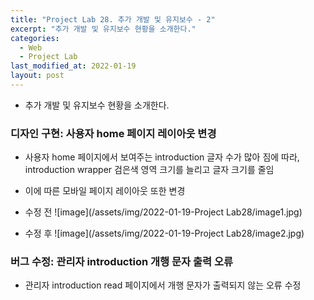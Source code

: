 ```yaml
---
title: "Project Lab 28. 추가 개발 및 유지보수 - 2"
excerpt: "추가 개발 및 유지보수 현황을 소개한다."
categories:
  - Web
  - Project Lab
last_modified_at: 2022-01-19
layout: post
---
```

- 추가 개발 및 유지보수 현황을 소개한다.



### 디자인 구현: 사용자 home 페이지 레이아웃 변경
- 사용자 home 페이지에서 보여주는 introduction 글자 수가 많아 짐에 따라, introduction wrapper 검은색 영역 크기를 늘리고 글자 크기를 줄임
- 이에 따른 모바일 페이지 레이아웃 또한 변경

- 수정 전
![image](/assets/img/2022-01-19-Project Lab28/image1.jpg)

- 수정 후
![image](/assets/img/2022-01-19-Project Lab28/image2.jpg)



### 버그 수정: 관리자 introduction 개행 문자 출력 오류
- 관리자 introduction read 페이지에서 개행 문자가 출력되지 않는 오류 수정
